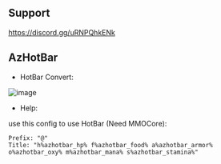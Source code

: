 ## Support

https://discord.gg/uRNPQhkENk

## AzHotBar

- HotBar Convert:

![image](https://github.com/AZPixel-Team/AzBarFix/assets/105216318/24b46aee-0313-42eb-9a4a-cd63605e1d62)

- Help:

use this config to use HotBar (Need MMOCore): 

```
Prefix: "@"
Title: "h%azhotbar_hp% f%azhotbar_food% a%azhotbar_armor% o%azhotbar_oxy% m%azhotbar_mana% s%azhotbar_stamina%"
```
